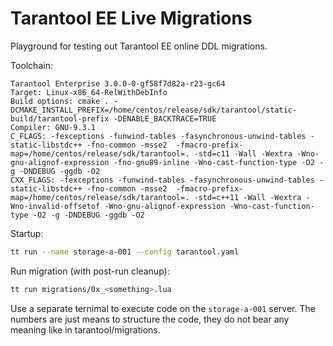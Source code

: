 # Tarantool EE Live Migrations

Playground for testing out Tarantool EE online DDL migrations.

Toolchain:
```
Tarantool Enterprise 3.0.0-0-gf58f7d82a-r23-gc64
Target: Linux-x86_64-RelWithDebInfo
Build options: cmake . -DCMAKE_INSTALL_PREFIX=/home/centos/release/sdk/tarantool/static-build/tarantool-prefix -DENABLE_BACKTRACE=TRUE
Compiler: GNU-9.3.1
C_FLAGS: -fexceptions -funwind-tables -fasynchronous-unwind-tables -static-libstdc++ -fno-common -msse2  -fmacro-prefix-map=/home/centos/release/sdk/tarantool=. -std=c11 -Wall -Wextra -Wno-gnu-alignof-expression -fno-gnu89-inline -Wno-cast-function-type -O2 -g -DNDEBUG -ggdb -O2 
CXX_FLAGS: -fexceptions -funwind-tables -fasynchronous-unwind-tables -static-libstdc++ -fno-common -msse2  -fmacro-prefix-map=/home/centos/release/sdk/tarantool=. -std=c++11 -Wall -Wextra -Wno-invalid-offsetof -Wno-gnu-alignof-expression -Wno-cast-function-type -O2 -g -DNDEBUG -ggdb -O2 
```

Startup:
```bash
tt run --name storage-a-001 --config tarantool.yaml
```

Run migration (with post-run cleanup):
```bash
tt run migrations/0x_<something>.lua
```
Use a separate ternimal to execute code on the `storage-a-001` server.
The numbers are just means to structure the code, they do not bear any meaning
like in tarantool/migrations.
